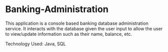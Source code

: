 # Banking-Administration

This application is a console based banking database administration service. It interacts with the database given the user input to allow the user to view/update information such as their name, balance, etc. 

Technology Used: Java, SQL
